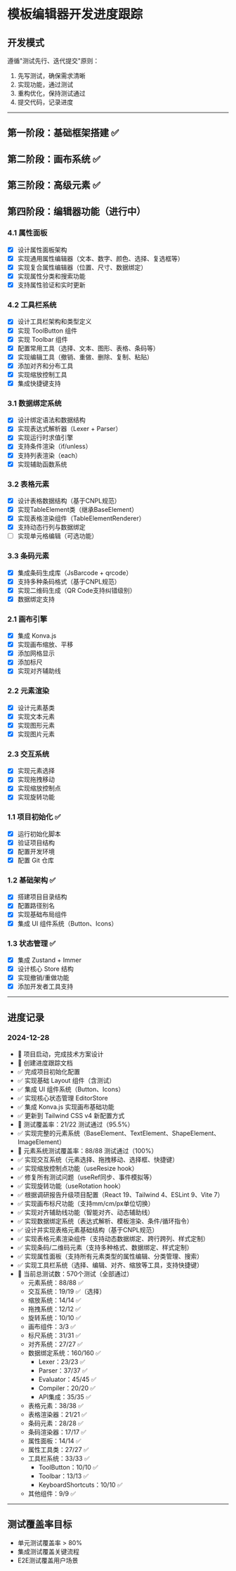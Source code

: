 # 模板编辑器开发进度跟踪

## 开发模式
遵循"测试先行、迭代提交"原则：
1. 先写测试，确保需求清晰
2. 实现功能，通过测试
3. 重构优化，保持测试通过
4. 提交代码，记录进度

---

## 第一阶段：基础框架搭建 ✅ 

## 第二阶段：画布系统 ✅ 

## 第三阶段：高级元素 ✅ 

## 第四阶段：编辑器功能（进行中）

### 4.1 属性面板
- [x] 设计属性面板架构
- [x] 实现通用属性编辑器（文本、数字、颜色、选择、复选框等）
- [x] 实现复合属性编辑器（位置、尺寸、数据绑定）
- [x] 实现属性分类和搜索功能
- [x] 支持属性验证和实时更新

### 4.2 工具栏系统
- [x] 设计工具栏架构和类型定义
- [x] 实现 ToolButton 组件
- [x] 实现 Toolbar 组件
- [x] 配置常用工具（选择、文本、图形、表格、条码等）
- [x] 实现编辑工具（撤销、重做、删除、复制、粘贴）
- [x] 添加对齐和分布工具
- [x] 实现缩放控制工具
- [x] 集成快捷键支持

### 3.1 数据绑定系统
- [x] 设计绑定语法和数据结构
- [x] 实现表达式解析器（Lexer + Parser）
- [x] 实现运行时求值引擎
- [x] 支持条件渲染（if/unless）
- [x] 支持列表渲染（each）
- [x] 实现辅助函数系统

### 3.2 表格元素
- [x] 设计表格数据结构（基于CNPL规范）
- [x] 实现TableElement类（继承BaseElement）
- [x] 实现表格渲染组件（TableElementRenderer）
- [x] 支持动态行列与数据绑定
- [ ] 实现单元格编辑（可选功能）

### 3.3 条码元素  
- [x] 集成条码生成库（JsBarcode + qrcode）
- [x] 支持多种条码格式（基于CNPL规范）
- [x] 实现二维码生成（QR Code支持纠错级别）
- [x] 数据绑定支持

### 2.1 画布引擎
- [x] 集成 Konva.js
- [x] 实现画布缩放、平移
- [x] 添加网格显示
- [x] 添加标尺
- [x] 实现对齐辅助线

### 2.2 元素渲染
- [x] 设计元素基类
- [x] 实现文本元素
- [x] 实现图形元素
- [x] 实现图片元素

### 2.3 交互系统
- [x] 实现元素选择
- [x] 实现拖拽移动
- [x] 实现缩放控制点
- [x] 实现旋转功能

### 1.1 项目初始化 ✅
- [x] 运行初始化脚本
- [x] 验证项目结构
- [x] 配置开发环境
- [x] 配置 Git 仓库

### 1.2 基础架构 ✅
- [x] 搭建项目目录结构
- [x] 配置路径别名
- [x] 实现基础布局组件
- [x] 集成 UI 组件系统（Button、Icons）

### 1.3 状态管理 ✅
- [x] 集成 Zustand + Immer
- [x] 设计核心 Store 结构
- [x] 实现撤销/重做功能
- [x] 添加开发者工具支持

---

## 进度记录

### 2024-12-28
- 🚀 项目启动，完成技术方案设计
- 📝 创建进度跟踪文档
- ✅ 完成项目初始化配置
- ✅ 实现基础 Layout 组件（含测试）
- ✅ 集成 UI 组件系统（Button、Icons）
- ✅ 实现核心状态管理 EditorStore
- ✅ 集成 Konva.js 实现画布基础功能
- ✅ 更新到 Tailwind CSS v4 新配置方式
- 🎯 测试覆盖率：21/22 测试通过（95.5%）
- ✅ 实现完整的元素系统（BaseElement、TextElement、ShapeElement、ImageElement）
- 🎯 元素系统测试覆盖率：88/88 测试通过（100%）
- ✅ 实现交互系统（元素选择、拖拽移动、选择框、快捷键）
- ✅ 实现缩放控制点功能（useResize hook）
- ✅ 修复所有测试问题（useRef同步、事件模拟等）
- ✅ 实现旋转功能（useRotation hook）
- ✅ 根据调研报告升级项目配置（React 19、Tailwind 4、ESLint 9、Vite 7）
- ✅ 实现画布标尺功能（支持mm/cm/px单位切换）
- ✅ 实现对齐辅助线功能（智能对齐、动态辅助线）
- ✅ 实现数据绑定系统（表达式解析、模板渲染、条件/循环指令）
- ✅ 设计并实现表格元素基础结构（基于CNPL规范）
- ✅ 实现表格元素渲染组件（支持动态数据绑定、跨行跨列、样式定制）
- ✅ 实现条码/二维码元素（支持多种格式、数据绑定、样式定制）
- ✅ 实现属性面板（支持所有元素类型的属性编辑、分类管理、搜索）
- ✅ 实现工具栏系统（选择、编辑、对齐、缩放等工具，支持快捷键）
- 🎯 当前总测试数：570个测试（全部通过）
  - 元素系统：88/88 ✅
  - 交互系统：19/19 ✅（选择）
  - 缩放系统：14/14 ✅
  - 拖拽系统：12/12 ✅
  - 旋转系统：10/10 ✅
  - 画布组件：3/3 ✅
  - 标尺系统：31/31 ✅
  - 对齐系统：27/27 ✅
  - 数据绑定系统：160/160 ✅
    - Lexer：23/23 ✅
    - Parser：37/37 ✅  
    - Evaluator：45/45 ✅
    - Compiler：20/20 ✅
    - API集成：35/35 ✅
  - 表格元素：38/38 ✅
  - 表格渲染器：21/21 ✅
  - 条码元素：28/28 ✅
  - 条码渲染器：17/17 ✅
  - 属性面板：14/14 ✅
  - 属性工具类：27/27 ✅
  - 工具栏系统：33/33 ✅
    - ToolButton：10/10 ✅
    - Toolbar：13/13 ✅
    - KeyboardShortcuts：10/10 ✅
  - 其他组件：9/9 ✅

---

## 测试覆盖率目标
- 单元测试覆盖率 > 80%
- 集成测试覆盖关键流程
- E2E测试覆盖用户场景